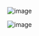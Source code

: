 
![image](https://github.com/user-attachments/assets/6ad7e9ef-d7e4-467b-9201-beed70f19daf)

![image](https://github.com/user-attachments/assets/f8cabe94-99bb-46c7-bc95-e6e8b006ddcd)
